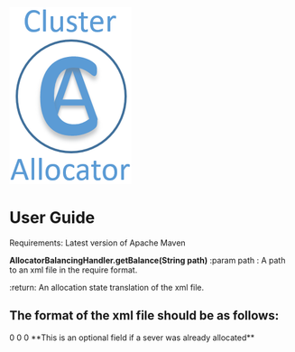 ﻿![Screenshot](/pictures/ClusterAllocatorLogo.png)

# User Guide
Requirements: 
  Latest version of Apache Maven
  
**AllocatorBalancingHandler.getBalance(String path)**
:param path : A path to an xml file in the require format.

:return: An allocation state translation of the xml file.

## The format of the xml file should be as follows:

<AllocatorBalance id="1">
  <id> 0 </id>
  <clusterList id="2">
    <Cluster id="3">
      <id> 0 </id>
      <requiredCpuCores> <NUMBER> </requiredCpuCores>
      <requiredMemory> <NUMBER> </requiredMemory>
      <requiredNetworkBandwidth> <NUMBER> </requiredNetworkBandwidth>
    </Cluster>
  </clusterList>
  <serverList id="4">
    <Server id="5">
      <id> 0 </id>
      <cpuCores> <NUMBER> </cpuCores>
      <memory> <NUMBER> </memory>
      <networkBandwidth> <NUMBER> </networkBandwidth>
	  <originalCluster> <NUMBER> </originalCluster> **This is an optional field if a sever was already allocated**
    </Server>
  </serverList>
</AllocatorBalance>
